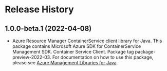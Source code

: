 # Release History

## 1.0.0-beta.1 (2022-04-08)

- Azure Resource Manager ContainerService client library for Java. This package contains Microsoft Azure SDK for ContainerService Management SDK. Container Service Client. Package tag package-preview-2022-03. For documentation on how to use this package, please see [Azure Management Libraries for Java](https://aka.ms/azsdk/java/mgmt).
